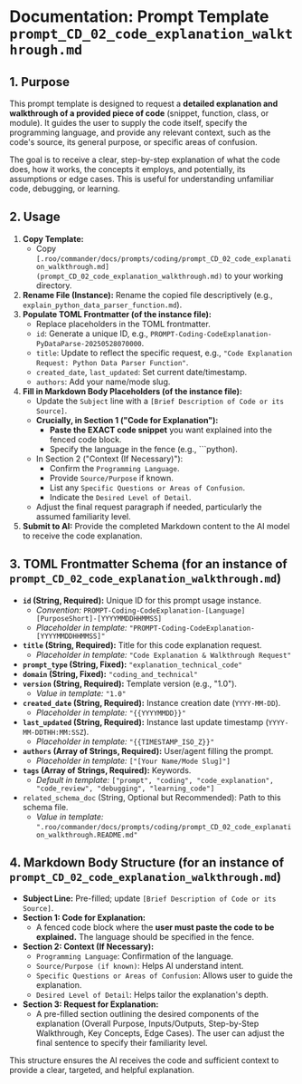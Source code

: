 # Documentation: Prompt Template `prompt_CD_02_code_explanation_walkthrough.md`

## 1. Purpose

This prompt template is designed to request a **detailed explanation and walkthrough of a provided piece of code** (snippet, function, class, or module). It guides the user to supply the code itself, specify the programming language, and provide any relevant context, such as the code's source, its general purpose, or specific areas of confusion.

The goal is to receive a clear, step-by-step explanation of what the code does, how it works, the concepts it employs, and potentially, its assumptions or edge cases. This is useful for understanding unfamiliar code, debugging, or learning.

## 2. Usage

1.  **Copy Template:**
    *   Copy `[.roo/commander/docs/prompts/coding/prompt_CD_02_code_explanation_walkthrough.md](prompt_CD_02_code_explanation_walkthrough.md)` to your working directory.
2.  **Rename File (Instance):** Rename the copied file descriptively (e.g., `explain_python_data_parser_function.md`).
3.  **Populate TOML Frontmatter (of the instance file):**
    *   Replace placeholders in the TOML frontmatter.
    *   `id`: Generate a unique ID, e.g., `PROMPT-Coding-CodeExplanation-PyDataParse-20250528070000`.
    *   `title`: Update to reflect the specific request, e.g., `"Code Explanation Request: Python Data Parser Function"`.
    *   `created_date`, `last_updated`: Set current date/timestamp.
    *   `authors`: Add your name/mode slug.
4.  **Fill in Markdown Body Placeholders (of the instance file):**
    *   Update the `Subject` line with a `[Brief Description of Code or its Source]`.
    *   **Crucially, in Section 1 ("Code for Explanation"):**
        *   **Paste the EXACT code snippet** you want explained into the fenced code block.
        *   Specify the language in the fence (e.g., ```python).
    *   In Section 2 ("Context (If Necessary)"):
        *   Confirm the `Programming Language`.
        *   Provide `Source/Purpose` if known.
        *   List any `Specific Questions or Areas of Confusion`.
        *   Indicate the `Desired Level of Detail`.
    *   Adjust the final request paragraph if needed, particularly the assumed familiarity level.
5.  **Submit to AI:** Provide the completed Markdown content to the AI model to receive the code explanation.

## 3. TOML Frontmatter Schema (for an instance of `prompt_CD_02_code_explanation_walkthrough.md`)

*   **`id` (String, Required):** Unique ID for this prompt usage instance.
    *   *Convention:* `PROMPT-Coding-CodeExplanation-[Language][PurposeShort]-[YYYYMMDDHHMMSS]`
    *   *Placeholder in template:* `"PROMPT-Coding-CodeExplanation-[YYYYMMDDHHMMSS]"`
*   **`title` (String, Required):** Title for this code explanation request.
    *   *Placeholder in template:* `"Code Explanation & Walkthrough Request"`
*   **`prompt_type` (String, Fixed):** `"explanation_technical_code"`
*   **`domain` (String, Fixed):** `"coding_and_technical"`
*   **`version` (String, Required):** Template version (e.g., "1.0").
    *   *Value in template:* `"1.0"`
*   **`created_date` (String, Required):** Instance creation date (`YYYY-MM-DD`).
    *   *Placeholder in template:* `"{{YYYYMMDD}}"`
*   **`last_updated` (String, Required):** Instance last update timestamp (`YYYY-MM-DDTHH:MM:SSZ`).
    *   *Placeholder in template:* `"{{TIMESTAMP_ISO_Z}}"`
*   **`authors` (Array of Strings, Required):** User/agent filling the prompt.
    *   *Placeholder in template:* `["[Your Name/Mode Slug]"]`
*   **`tags` (Array of Strings, Required):** Keywords.
    *   *Default in template:* `["prompt", "coding", "code_explanation", "code_review", "debugging", "learning_code"]`
*   `related_schema_doc` (String, Optional but Recommended): Path to this schema file.
    *   *Value in template:* `".roo/commander/docs/prompts/coding/prompt_CD_02_code_explanation_walkthrough.README.md"`

## 4. Markdown Body Structure (for an instance of `prompt_CD_02_code_explanation_walkthrough.md`)

*   **Subject Line:** Pre-filled; update `[Brief Description of Code or its Source]`.
*   **Section 1: Code for Explanation:**
    *   A fenced code block where the **user must paste the code to be explained.** The language should be specified in the fence.
*   **Section 2: Context (If Necessary):**
    *   `Programming Language`: Confirmation of the language.
    *   `Source/Purpose (if known)`: Helps AI understand intent.
    *   `Specific Questions or Areas of Confusion`: Allows user to guide the explanation.
    *   `Desired Level of Detail`: Helps tailor the explanation's depth.
*   **Section 3: Request for Explanation:**
    *   A pre-filled section outlining the desired components of the explanation (Overall Purpose, Inputs/Outputs, Step-by-Step Walkthrough, Key Concepts, Edge Cases). The user can adjust the final sentence to specify their familiarity level.

This structure ensures the AI receives the code and sufficient context to provide a clear, targeted, and helpful explanation.